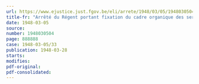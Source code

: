 ```yaml
---
url: https://www.ejustice.just.fgov.be/eli/arrete/1948/03/05/1948030504/justel
title-fr: "Arrêté du Régent portant fixation du cadre organique des services temporaires du Ministère du Combustible et de l'Energie pour le 1er semestre 1948"
date: 1948-03-05
source:
number: 1948030504
page: 888888
case: 1948-03-05/33
publication: 1948-03-28
starts:
modifies:
pdf-original:
pdf-consolidated:
---
```



